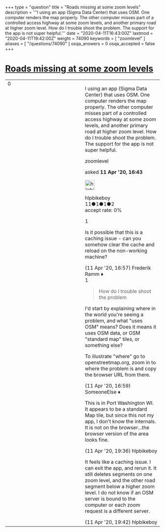 +++
type = "question"
title = "Roads missing at some zoom levels"
description = '''I using an app (Sigma Data Center) that uses OSM. One computer renders the map properly. The other computer misses part of a controlled access highway at some zoom levels, and another primary road at higher zoom level. How do I trouble shoot the problem. The support for the app is not super helpful.'''
date = "2020-04-11T16:43:00Z"
lastmod = "2020-04-11T19:42:00Z"
weight = 74090
keywords = [ "zoomlevel" ]
aliases = [ "/questions/74090" ]
osqa_answers = 0
osqa_accepted = false
+++

<div class="headNormal">

# [Roads missing at some zoom levels](/questions/74090/roads-missing-at-some-zoom-levels)

</div>

<div id="main-body">

<div id="askform">

<table id="question-table" style="width:100%;">
<colgroup>
<col style="width: 50%" />
<col style="width: 50%" />
</colgroup>
<tbody>
<tr>
<td style="width: 30px; vertical-align: top"><div class="vote-buttons">
<span id="post-74090-upvote" class="ajax-command post-vote up" rel="nofollow" title="I like this post (click again to cancel)"> </span>
<div id="post-74090-score" class="post-score" title="current number of votes">
0
</div>
<span id="post-74090-downvote" class="ajax-command post-vote down" rel="nofollow" title="I dont like this post (click again to cancel)"> </span> <span id="favorite-mark" class="ajax-command favorite-mark" rel="nofollow" title="mark/unmark this question as favorite (click again to cancel)"> </span>
<div id="favorite-count" class="favorite-count">
&#10;</div>
</div></td>
<td><div id="item-right">
<div class="question-body">
<p>I using an app (Sigma Data Center) that uses OSM. One computer renders the map properly. The other computer misses part of a controlled access highway at some zoom levels, and another primary road at higher zoom level. How do I trouble shoot the problem. The support for the app is not super helpful.</p>
</div>
<div id="question-tags" class="tags-container tags">
<span class="post-tag tag-link-zoomlevel" rel="tag" title="see questions tagged &#39;zoomlevel&#39;">zoomlevel</span>
</div>
<div id="question-controls" class="post-controls">
&#10;</div>
<div class="post-update-info-container">
<div class="post-update-info post-update-info-user">
<p>asked <strong>11 Apr '20, 16:43</strong></p>
<img src="https://secure.gravatar.com/avatar/c57a71c4e8a4e8677abcd2546a7569cb?s=32&amp;d=identicon&amp;r=g" class="gravatar" width="32" height="32" alt="hlpbikeboy&#39;s gravatar image" />
<p><span>hlpbikeboy</span><br />
<span class="score" title="11 reputation points">11</span><span title="1 badges"><span class="badge1">●</span><span class="badgecount">1</span></span><span title="1 badges"><span class="silver">●</span><span class="badgecount">1</span></span><span title="2 badges"><span class="bronze">●</span><span class="badgecount">2</span></span><br />
<span class="accept_rate" title="Rate of the user&#39;s accepted answers">accept rate:</span> <span title="hlpbikeboy has no accepted answers">0%</span></p>
</div>
</div>
<div id="comments-container-74090" class="comments-container">
<span id="74091"></span>
<div id="comment-74091" class="comment">
<div id="post-74091-score" class="comment-score">
1
</div>
<div class="comment-text">
<p>Is it possible that this is a caching issue - can you somehow clear the cache and reload on the non-working machine?</p>
</div>
<div id="comment-74091-info" class="comment-info">
<span class="comment-age">(11 Apr '20, 16:57)</span> <span class="comment-user userinfo">Frederik Ramm ♦</span>
</div>
</div>
<span id="74092"></span>
<div id="comment-74092" class="comment">
<div id="post-74092-score" class="comment-score">
1
</div>
<div class="comment-text">
<blockquote>
<p>How do I trouble shoot the problem</p>
</blockquote>
<p>I'd start by explaining where in the world you're seeing a problem, and what "uses OSM" means? Does it means it uses OSM data, or OSM "standard map" tiles, or something else?</p>
<p>To illustrate "where" go to openstreetmap.org, zoom in to where the problem is and copy the browser URL from there.</p>
</div>
<div id="comment-74092-info" class="comment-info">
<span class="comment-age">(11 Apr '20, 16:59)</span> <span class="comment-user userinfo">SomeoneElse ♦</span>
</div>
</div>
<span id="74094"></span>
<div id="comment-74094" class="comment">
<div id="post-74094-score" class="comment-score">
&#10;</div>
<div class="comment-text">
<p>This is in Port Washington WI. It appears to be a standard Map tile, but since this not my app, I don't know the internals. It is not on the browser...the browser version of the area looks fine.</p>
</div>
<div id="comment-74094-info" class="comment-info">
<span class="comment-age">(11 Apr '20, 19:36)</span> <span class="comment-user userinfo">hlpbikeboy</span>
</div>
</div>
<span id="74095"></span>
<div id="comment-74095" class="comment">
<div id="post-74095-score" class="comment-score">
&#10;</div>
<div class="comment-text">
<p>It feels like a caching issue. I can exit the app, and rerun it. It still deletes segments on one zoom level, and the other road segment below a higher zoom level. I do not know if an OSM server is bound to the computer or each zoom request is a different server.</p>
</div>
<div id="comment-74095-info" class="comment-info">
<span class="comment-age">(11 Apr '20, 19:42)</span> <span class="comment-user userinfo">hlpbikeboy</span>
</div>
</div>
</div>
<div id="comment-tools-74090" class="comment-tools">
&#10;</div>
<div class="clear">
&#10;</div>
<div id="comment-74090-form-container" class="comment-form-container">
&#10;</div>
<div class="clear">
&#10;</div>
</div></td>
</tr>
</tbody>
</table>

</div>

</div>

